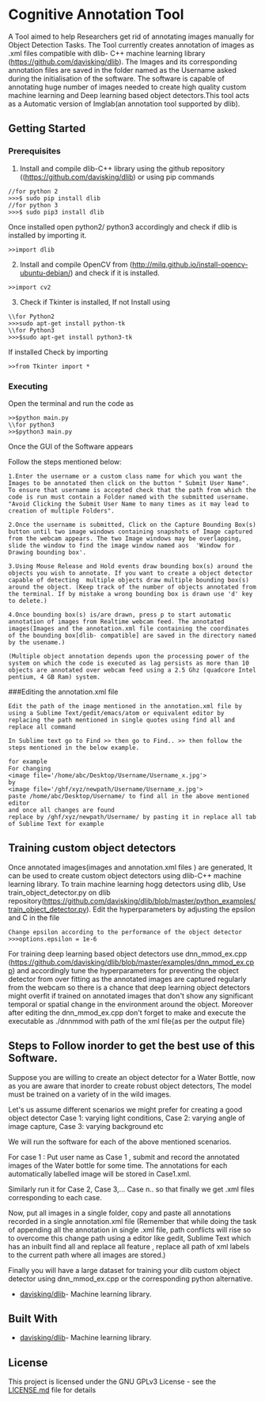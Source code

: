# Cognitive Annotation Tool

A Tool aimed to help Researchers get rid of annotating images manually for Object Detection Tasks. The Tool currently creates annotation of images as .xml files compatible with dlib- C++ machine learning library (https://github.com/davisking/dlib). The Images and its corresponding annotation files are saved in the folder named as the Username asked during the initialisation of the software.
The software is capable of annotating huge number of images needed to create high quality custom machine learning and Deep learning based object detectors.This tool acts as a Automatic version of Imglab(an annotation tool supported by dlib).

## Getting Started


### Prerequisites
 
1. Install and compile dlib-C++ library using the github repository ((https://github.com/davisking/dlib) or using pip commands 

```
//for python 2
>>>$ sudo pip install dlib 
//for python 3
>>>$ sudo pip3 install dlib
```
Once installed open python2/ python3 accordingly and check if dlib is installed by importing it.

```
>>import dlib

```
2. Install and compile OpenCV from (http://milq.github.io/install-opencv-ubuntu-debian/) and check if it is installed.

```
>>import cv2

```
3. Check if Tkinter is installed, If not Install  using 

```
\\for Python2
>>>sudo apt-get install python-tk
\\for Python3
>>>$sudo apt-get install python3-tk
```
If installed Check by importing
```
>>from Tkinter import *

```
### Executing

Open the terminal and run the code as
```
>>$python main.py
\\for python3
>>$python3 main.py
```

Once the GUI of the Software appears

Follow the steps mentioned below:

```
1.Enter the username or a custom class name for which you want the Images to be annotated then click on the button " Submit User Name". To ensure that username is accepted check that the path from which the code is run must contain a Folder named with the submitted username. "Avoid Clicking the Submit User Name to many times as it may lead to creation of multiple Folders".

2.Once the username is submitted, Click on the Capture Bounding Box(s) button until two image windows containing snapshots of Image captured from the webcam appears. The two Image windows may be overlapping, slide the window to find the image window named aos  'Window for Drawing bounding box'.

3.Using Mouse Release and Hold events draw bounding box(s) around the objects you wish to annotate. If you want to create a object detector capable of detecting  multiple objects draw multiple bounding box(s) around the object. (Keep track of the number of objects annotated from the terminal. If by mistake a wrong bounding box is drawn use 'd' key to delete.)

4.Once bounding box(s) is/are drawn, press p to start automatic annotation of images from Realtime webcam feed. The annotated images(Images and the annotation.xml file containing the coordinates of the bounding box[dlib- compatible] are saved in the directory named by the usename.)

(Multiple object annotation depends upon the processing power of the system on which the code is executed as lag persists as more than 10 objects are annotated over webcam feed using a 2.5 Ghz (quadcore Intel pentium, 4 GB Ram) system.

```
###Editing the annotation.xml file
```
Edit the path of the image mentioned in the annotation.xml file by using a Sublime Text/gedit/emacs/atom or equivalent editor by replacing the path mentioned in single quotes using find all and replace all command

In Sublime text go to Find >> then go to Find.. >> then follow the steps mentioned in the below example.

for example
For changing
<image file='/home/abc/Desktop/Username/Username_x.jpg'>
by 
<image file='/ghf/xyz/newpath/Username/Username_x.jpg'>
paste /home/abc/Desktop/Username/ to find all in the above mentioned editor
and once all changes are found
replace by /ghf/xyz/newpath/Username/ by pasting it in replace all tab of Sublime Text for example

```



## Training custom object detectors

Once annotated images(images and annotation.xml files ) are generated, It can be used to create custom object detectors using dlib-C++
machine learning library. To train machine learning hogg detectors using dlib, Use  train_object_detector.py on dlib repository(https://github.com/davisking/dlib/blob/master/python_examples/train_object_detector.py). Edit the hyperparameters by adjusting the epsilon and C in the file
```
Change epsilon according to the performance of the object detector
>>>options.epsilon = 1e-6
```
For training deep learning based object detectors use dnn_mmod_ex.cpp (https://github.com/davisking/dlib/blob/master/examples/dnn_mmod_ex.cpp) and accordingly tune the hyperparameters for preventing the object detector from over fitting as the annotated images are captured regularly from the webcam so there is a chance that deep learning object detectors might overfit if trained on annotated images that don't show any significant temporal or spatial change in the environment around the object. Moreover after editing the dnn_mmod_ex.cpp don't forget to make and execute the executable as ./dnnmmod with path of the xml file{as per the output file}



## Steps to Follow inorder to get the best use of this Software.
Suppose you are willing to create an object detector for a Water Bottle, now as you are aware that inorder to create robust object detectors, The model must be trained on a variety of in the wild images.

Let's us assume different scenarios we might prefer for creating a good object detector
Case 1: varying light conditions, Case 2: varying angle of image capture, Case 3: varying background etc

We will run the software for each of the above mentioned scenarios.

For case 1 : Put user name as Case 1 , submit and record the annotated images of the Water bottle for some time. The annotations for each automatically labelled image will be stored in Case1.xml.

Similarly run it for Case 2, Case 3,... Case n.. so that finally we get .xml files corresponding to each case. 

Now, put all images in a single folder, copy and paste all annotations recorded in a single annotation.xml file
(Remember that while doing the task of appending all the annotation in single .xml file, path conflicts will rise so to overcome this change path using a editor like gedit, Sublime Text which has an inbuilt find all and replace all feature , replace all path of xml labels to the current path where all images are stored.)


Finally you will have a large dataset for training your dlib custom object detector using dnn_mmod_ex.cpp or the corresponding python alternative.




* [davisking/dlib](https://github.com/davisking/dlib)- Machine learning library.


## Built With

* [davisking/dlib](https://github.com/davisking/dlib)- Machine learning library.




## License

This project is licensed under the GNU GPLv3 License - see the [LICENSE.md](LICENSE.md) file for details



